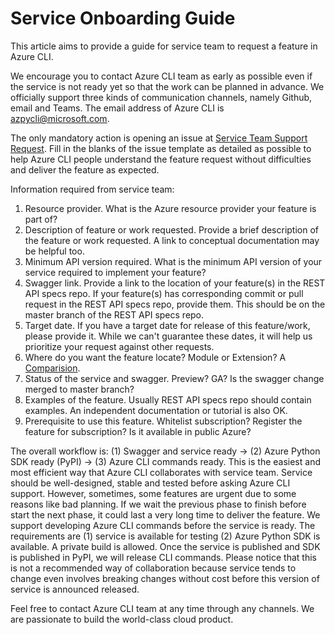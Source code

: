 Service Onboarding Guide
======

This article aims to provide a guide for service team to request a feature in Azure CLI.

We encourage you to contact Azure CLI team as early as possible even if the service is not ready yet so that the work can be planned in advance. We officially support three kinds of communication channels, namely Github, email and Teams. The email address of Azure CLI is azpycli@microsoft.com.

The only mandatory action is opening an issue at [Service Team Support Request](https://github.com/Azure/azure-cli/issues/new?assignees=&labels=&template=Service_team_request.md&title=). Fill in the blanks of the issue template as detailed as possible to help Azure CLI people understand the feature request without difficulties and deliver the feature as expected.

Information required from service team:

1. Resource provider. What is the Azure resource provider your feature is part of?
2. Description of feature or work requested. Provide a brief description of the feature or work requested. A link to conceptual documentation may be helpful too.
3. Minimum API version required. What is the minimum API version of your service required to implement your feature?
4. Swagger link. Provide a link to the location of your feature(s) in the REST API specs repo. If your feature(s) has corresponding commit or pull request in the REST API specs repo, provide them. This should be on the master branch of the REST API specs repo.
5. Target date. If you have a target date for release of this feature/work, please provide it. While we can't guarantee these dates, it will help us prioritize your request against other requests.
6. Where do you want the feature locate? Module or Extension? A [Comparision](https://github.com/Azure/azure-cli/blob/dev/doc/onboarding_guide.md#extension-vs-module).
7. Status of the service and swagger. Preview? GA? Is the swagger change merged to master branch?
8. Examples of the feature. Usually REST API specs repo should contain examples. An independent documentation or tutorial is also OK.  
9. Prerequisite to use this feature. Whitelist subscription? Register the feature for subscription? Is it available in public Azure?

The overall workflow is: (1) Swagger and service ready -> (2) Azure Python SDK ready (PyPI) -> (3) Azure CLI commands ready. This is the easiest and most efficient way that Azure CLI collaborates with service team. Service should be well-designed, stable and tested before asking Azure CLI support. However, sometimes, some features are urgent due to some reasons like bad planning. If we wait the previous phase to finish before start the next phase, it could last a very long time to deliver the feature. We support developing Azure CLI commands before the service is ready. The requirements are (1) service is available for testing (2) Azure Python SDK is available. A private build is allowed. Once the service is published and SDK is published in PyPI, we will release CLI commands. Please notice that this is not a recommended way of collaboration because service tends to change even involves breaking changes without cost before this version of service is announced released.

Feel free to contact Azure CLI team at any time through any channels. We are passionate to build the world-class cloud product.
